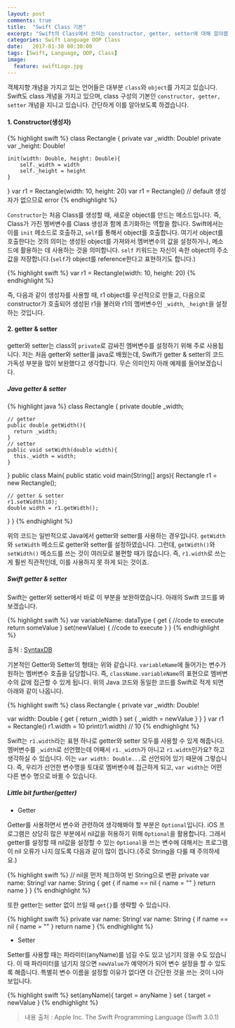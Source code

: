 ```yaml
---
layout: post
comments: true
title:  "Swift Class 기본"
excerpt: "Swift의 Class에서 쓰이는 constructor, getter, setter에 대해 알아봅니다."
categories: Swift Language OOP Class
date:   2017-01-30 00:30:00
tags: [Swift, Language, OOP, Class]
image:
  feature: swiftLogo.jpg
---
```


객체지향 개념을 가지고 있는 언어들은 대부분 <code>class</code>와 <code>object</code>를 가지고 있습니다. Swift도 class 개념을 가지고 있으며, class 구성의 기본인 <code>constructor, getter, setter</code> 개념을 지니고 있습니다. 간단하게 이를 알아보도록 하겠습니다.

#### 1. Constructor(생성자)

{% highlight swift %}
class Rectangle {
    private var _width: Double!
    private var _height: Double!

    init(width: Double, height: Double){
        self._width = width
        self._height = height
    }
}
var r1 = Rectangle(width: 10, height: 20)
var r1 = Rectangle() // default 생성자가 없으므로 error
{% endhighlight %}

<code>Constructor</code>는 처음 Class를 생성할 때, 새로운 object를 만드는 메소드입니다. 즉, Class가 가진 멤버변수를 Class 생성과 함께 초기화하는 역할을 합니다. Swift에서는 이를 <code>init</code> 메소드로 호출하고, <code>self</code>를 통해서 object를 호출합니다. 여기서 object를 호출한다는 것의 의미는 생성된 object를 가져와서 멤버변수의 값을 설정하거나, 메소드에 활용하는 데 사용하는 것을 의미합니다. <code>self</code> 키워드는 자신이 속한 object의 주소값을 저장합니다.(<code>self</code>가 object를 reference한다고 표현하기도 합니다.)

{% highlight swift %}
var r1 = Rectangle(width: 10, height: 20)
{% endhighlight %}

즉, 다음과 같이 생성자를 사용할 때, r1 object를 우선적으로 만들고, 다음으로 constructor가 호출되어 생성된 r1을 불러와 r1의 멤버변수인 <code>_width</code>, <code>_height</code>을 설정하는 것입니다.<!--_-->

#### 2. getter & setter

getter와 setter는 class의 <code>private</code>로 감싸진 멤버변수를 설정하기 위해 주로 사용됩니다. 저는 처음 getter와 setter를 java로 배웠는데, Swift가 getter & setter의 코드 가독성 부분을 많이 보완했다고 생각합니다. 무슨 의미인지 아래 예제를 들어보겠습니다.

##### Java getter & setter

{% highlight java %}
class Rectangle {
    private double _width;

    // getter
    public double getWidth(){
      return _width;
    }
    // setter
    public void setWidth(double width){
      this._width = width;
    }
}
public class Main{
  public static void main(String[] args){
    Rectangle r1 = new Rectangle();

    // getter & setter
    r1.setWidth(10);
    double width = r1.getWidth();
  }
}
{% endhighlight %}

위의 코드는 일반적으로 Java에서 getter와 setter를 사용하는 경우입니다. <code>getWidth</code>와 <code>setWidth</code> 메소드로 getter와 setter를 설정하였습니다. 그런데, <code>getWidth()</code>와 <code>setWidth()</code> 메소드를 쓰는 것이 여러모로 불편할 때가 많습니다. 즉, <code>r1.width</code>로 쓰는 게 훨씬 직관적인데, 이를 사용하지 못 하게 되는 것이죠.

##### Swift getter & setter

Swift는 getter와 setter에서 바로 이 부분을 보완하였습니다. 아래의 Swift 코드를 봐보겠습니다.

{% highlight swift %}
var variableName: dataType {
    get {
        //code to execute
        return someValue
    }
    set(newValue) {
        //code to execute
    }
}
{% endhighlight %}

출처 : <a href="https://syntaxdb.com/ref/swift/getters-setters">SyntaxDB</a>

기본적인 Getter와 Setter의 형태는 위와 같습니다. <code>variableName</code>에 들어가는 변수가 원하는 멤버변수 호출을 담당합니다. 즉, <code>className.variableName</code>의 표현으로 멤버변수의 값에 접근할 수 있게 됩니다. 위의 Java 코드와 동일한 코드를 Swift로 적게 되면 아래와 같이 나옵니다.

{% highlight swift %}
class Rectangle {
  private var _width: Double!

  var width: Double {
    get {
      return _width
    } set {
      _width = newValue
    }
  }
}
var r1 = Rectangle()
r1.width = 10
print(r1.width) // 10
{% endhighlight %}

Swift는 <code>r1.width</code>라는 표현 하나로 getter와 setter 모두를 사용할 수 있게 해줍니다. 멤버변수를 <code>_width</code>로 선언했는데 어째서 <code>r1._width</code>가 아니고 <code>r1.width</code>인가요? 하고 생각하실 수 있습니다. 이는 <code>var width: Double...</code>로 선언되어 있기 때문에 그렇습니다. 즉, 우리가 선언한 변수명을 토대로 멤버변수에 접근하게 되고, <code>var width</code>는 어떤 다른 변수 명으로 바뀔 수 있습니다.<!--_-->

##### Little bit further(getter)

* Getter

Getter를 사용하면서 변수와 관련하여 생각해봐야 할 부분은 <code>Optional</code>입니다. iOS 프로그램은 상당히 많은 부분에서 nil값을 허용하기 위해 <code>Optional</code>을 활용합니다. 그래서 getter를 설정할 때 nil값을 설정할 수 있는 <code>Optional</code>을 쓰는 변수에 대해서는 프로그램이 nil 오류가 나지 않도록 다음과 같이 많이 씁니다.(주로 String을 다룰 때 주의하세요.)

{% highlight swift %}
// nil을 먼저 체크하여 빈 String으로 변환
private var name: String!
var name: String {
  get {
    if name == nil {
      name = ""
    }
    return name
  }
}
{% endhighlight %}

또한 getter는 setter 없이 쓰일 때 <code>get{}</code>를 생략할 수 있습니다.

{% highlight swift %}
private var name: String!
var name: String {
  if name == nil {
    name = ""
  }
  return name
}
{% endhighlight %}

* Setter

Setter를 사용할 때는 파라미터(anyName)를 넘길 수도 있고 넘기지 않을 수도 있습니다. 이 때 파라미터를 넘기지 않으면 <code>newValue</code>가 예약어가 되어 변수 설정을 할 수 있도록 해줍니다. 특별히 변수 이름을 설정할 이유가 없다면 더 간단한 것을 쓰는 것이 나아 보입니다.

{% highlight swift %}
set(anyName){
  target = anyName
}
set {
  target = newValue
}
{% endhighlight %}


> 내용 출처 : Apple Inc. The Swift Programming Language (Swift 3.0.1)
